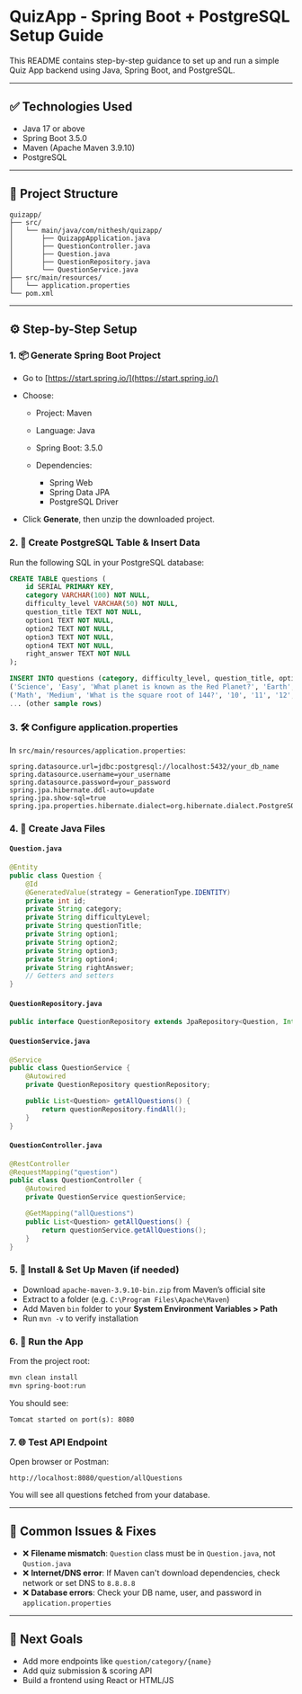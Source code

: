 # QuizApp - Spring Boot + PostgreSQL Setup Guide

This README contains step-by-step guidance to set up and run a simple Quiz App backend using Java, Spring Boot, and PostgreSQL.

---

## ✅ Technologies Used

* Java 17 or above
* Spring Boot 3.5.0
* Maven (Apache Maven 3.9.10)
* PostgreSQL

---

## 📁 Project Structure

```
quizapp/
├── src/
│   └── main/java/com/nithesh/quizapp/
│       ├── QuizappApplication.java
│       ├── QuestionController.java
│       ├── Question.java
│       ├── QuestionRepository.java
│       └── QuestionService.java
├── src/main/resources/
│   └── application.properties
└── pom.xml
```

---

## ⚙️ Step-by-Step Setup

### 1. 📦 Generate Spring Boot Project

* Go to [https://start.spring.io/](https://start.spring.io/)
* Choose:

  * Project: Maven
  * Language: Java
  * Spring Boot: 3.5.0
  * Dependencies:

    * Spring Web
    * Spring Data JPA
    * PostgreSQL Driver
* Click **Generate**, then unzip the downloaded project.

### 2. 🧱 Create PostgreSQL Table & Insert Data

Run the following SQL in your PostgreSQL database:

```sql
CREATE TABLE questions (
    id SERIAL PRIMARY KEY,
    category VARCHAR(100) NOT NULL,
    difficulty_level VARCHAR(50) NOT NULL,
    question_title TEXT NOT NULL,
    option1 TEXT NOT NULL,
    option2 TEXT NOT NULL,
    option3 TEXT NOT NULL,
    option4 TEXT NOT NULL,
    right_answer TEXT NOT NULL
);

INSERT INTO questions (category, difficulty_level, question_title, option1, option2, option3, option4, right_answer) VALUES
('Science', 'Easy', 'What planet is known as the Red Planet?', 'Earth', 'Mars', 'Jupiter', 'Saturn', 'Mars'),
('Math', 'Medium', 'What is the square root of 144?', '10', '11', '12', '13', '12'),
... (other sample rows)
```

### 3. 🛠️ Configure application.properties

In `src/main/resources/application.properties`:

```properties
spring.datasource.url=jdbc:postgresql://localhost:5432/your_db_name
spring.datasource.username=your_username
spring.datasource.password=your_password
spring.jpa.hibernate.ddl-auto=update
spring.jpa.show-sql=true
spring.jpa.properties.hibernate.dialect=org.hibernate.dialect.PostgreSQLDialect
```

### 4. 🧩 Create Java Files

#### `Question.java`

```java
@Entity
public class Question {
    @Id
    @GeneratedValue(strategy = GenerationType.IDENTITY)
    private int id;
    private String category;
    private String difficultyLevel;
    private String questionTitle;
    private String option1;
    private String option2;
    private String option3;
    private String option4;
    private String rightAnswer;
    // Getters and setters
}
```

#### `QuestionRepository.java`

```java
public interface QuestionRepository extends JpaRepository<Question, Integer> {}
```

#### `QuestionService.java`

```java
@Service
public class QuestionService {
    @Autowired
    private QuestionRepository questionRepository;

    public List<Question> getAllQuestions() {
        return questionRepository.findAll();
    }
}
```

#### `QuestionController.java`

```java
@RestController
@RequestMapping("question")
public class QuestionController {
    @Autowired
    private QuestionService questionService;

    @GetMapping("allQuestions")
    public List<Question> getAllQuestions() {
        return questionService.getAllQuestions();
    }
}
```

### 5. 🔧 Install & Set Up Maven (if needed)

* Download `apache-maven-3.9.10-bin.zip` from Maven’s official site
* Extract to a folder (e.g. `C:\Program Files\Apache\Maven`)
* Add Maven `bin` folder to your **System Environment Variables > Path**
* Run `mvn -v` to verify installation

### 6. 🚀 Run the App

From the project root:

```bash
mvn clean install
mvn spring-boot:run
```

You should see:

```
Tomcat started on port(s): 8080
```

### 7. 🌐 Test API Endpoint

Open browser or Postman:

```
http://localhost:8080/question/allQuestions
```

You will see all questions fetched from your database.

---

## 📌 Common Issues & Fixes

* ❌ **Filename mismatch**: `Question` class must be in `Question.java`, not `Qustion.java`
* ❌ **Internet/DNS error**: If Maven can't download dependencies, check network or set DNS to `8.8.8.8`
* ❌ **Database errors**: Check your DB name, user, and password in `application.properties`

---

## 🏁 Next Goals

* Add more endpoints like `question/category/{name}`
* Add quiz submission & scoring API
* Build a frontend using React or HTML/JS


